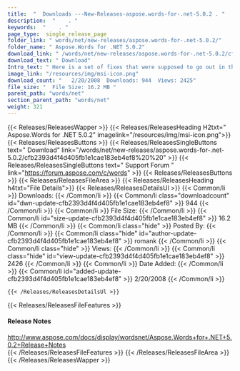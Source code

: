 ```yaml
---
title:  "  Downloads ---New-Releases-aspose.words-for-.net-5.0.2 . " 
description:  "    . " 
keywords:  "    . " 
page_type:  single_release_page
folder_link: " words/net/new-releases/aspose.words-for-.net-5.0.2/"
folder_name: " Aspose.Words for .NET 5.0.2"
download_link: " /words/net/new-releases/aspose.words-for-.net-5.0.2/cfb2393d4f4d405fb1e1cae183eb4ef8"
download_text: " Download"
Intro_text: " Here is a set of fixes that were supposed to go out in the previous hotfix 5.0.1..."
image_link: "/resources/img/msi-icon.png"
download_count: "   2/20/2008  Downloads: 944  Views: 2425"
file_size: "  File Size: 16.2 MB "
parent_path: "words/net"
section_parent_path: "words/net"
weight: 321 
---
```


{{< Releases/ReleasesWapper >}}
  {{< Releases/ReleasesHeading H2txt=" Aspose.Words for .NET 5.0.2" imagelink="/resources/img/msi-icon.png">}}
  {{< Releases/ReleasesButtons >}}
    {{< Releases/ReleasesSingleButtons text=" Download" link="/words/net/new-releases/aspose.words-for-.net-5.0.2/cfb2393d4f4d405fb1e1cae183eb4ef8%20%20" >}}
    {{< Releases/ReleasesSingleButtons text=" Support Forum " link="https://forum.aspose.com/c/words" >}}
  {{< Releases/ReleasesButtons >}}
  {{< Releases/ReleasesFileArea >}}
    {{< Releases/ReleasesHeading h4txt="File Details">}}
    {{< Releases/ReleasesDetailsUl >}}
            {{< Common/li  >}} Downloads: {{< /Common/li >}} 
      {{< Common/li class="downloadcount" id="dwn-update-cfb2393d4f4d405fb1e1cae183eb4ef8" >}} 944 {{< /Common/li >}} 
      {{< Common/li  >}} File Size: {{< /Common/li >}} 
      {{< Common/li id="size-update-cfb2393d4f4d405fb1e1cae183eb4ef8" >}} 16.2 MB {{< /Common/li >}} 
      {{< Common/li  class="hide" >}} Posted By: {{< /Common/li >}} 
      {{< Common/li class="hide" id="author-update-cfb2393d4f4d405fb1e1cae183eb4ef8" >}} romank {{< /Common/li >}} 
      {{< Common/li class="hide"  >}} Views: {{< /Common/li >}} 
      {{< Common/li class="hide" id="view-update-cfb2393d4f4d405fb1e1cae183eb4ef8" >}} 2426 {{< /Common/li >}} 
      {{< Common/li  >}} Date Added: {{< /Common/li >}} 
      {{< Common/li id="added-update-cfb2393d4f4d405fb1e1cae183eb4ef8" >}} 2/20/2008 {{< /Common/li >}} 

    {{< /Releases/ReleasesDetailsUl >}}

  {{< Releases/ReleasesFileFeatures >}}
      <h4>Release Notes</h4><div><a href="http://www.aspose.com/docs/display/wordsnet/Aspose.Words+for+.NET+5.0.2+Release+Notes">http://www.aspose.com/docs/display/wordsnet/Aspose.Words+for+.NET+5.0.2+Release+Notes</a></div>
  {{< /Releases/ReleasesFileFeatures >}}
 {{< /Releases/ReleasesFileArea >}}
{{< /Releases/ReleasesWapper >}}


